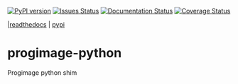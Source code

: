 [![PyPI version](https://badge.fury.io/py/progimage.svg)](https://badge.fury.io/py/progimage) [![Issues Status](https://img.shields.io/github/issues/Nasko29/progimage-python.svg)](https://img.shields.io/github/issues/Nasko29/progimage-python.svg) [![Documentation Status](https://readthedocs.org/projects/progimage-python/badge/?version=latest)](https://progimage-python.readthedocs.io/en/latest/?badge=latest) [![Coverage Status](https://coveralls.io/repos/github/Nasko29/progimage-python/badge.svg?branch=master)](https://coveralls.io/github/Nasko29/progimage-python?branch=master)


|[readthedocs](https://progimage-python.readthedocs.io) | [pypi](https://pypi.org/project/progimage/)





# progimage-python
Progimage python shim
